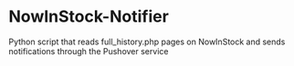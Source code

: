 # NowInStock-Notifier
Python script that reads full_history.php pages on NowInStock and sends notifications through the Pushover service
